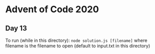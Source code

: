 # Advent of Code 2020
## Day 13

To run (while in this directory):
`node solution.js [filename]` where filename is the filename to open (default to input.txt in this directory)
